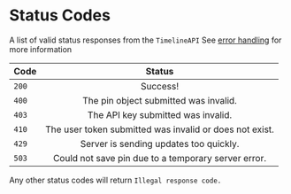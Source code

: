 # Status Codes

A list of valid status responses from the `TimelineAPI` See [error handling](http://developer.getpebble.com/guides/timeline/timeline-public/#error-handling) for more information

| Code                  | Status                                                    |
| ----                  | :----:                                                    |
| `200`                 | Success!                                                  |
| `400`                 | The pin object submitted was invalid.                     |
| `403`                 | The API key submitted was invalid.                        |
| `410`                 | The user token submitted was invalid or does not exist.   |
| `429`                 | Server is sending updates too quickly.                    |
| `503`                 | Could not save pin due to a temporary server error.       |

Any other status codes will return `Illegal response code.`